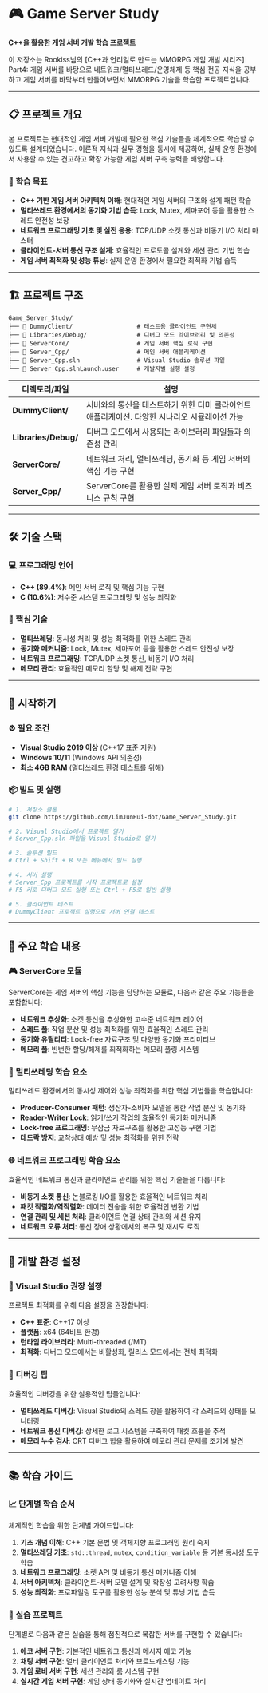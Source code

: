 ﻿# 🎮 Game Server Study

**C++을 활용한 게임 서버 개발 학습 프로젝트**

이 저장소는 Rookiss님의 [C++과 언리얼로 만드는 MMORPG 게임 개발 시리즈] Part4: 게임 서버를 바탕으로 네트워크/멀티쓰레드/운영체제 등 핵심 전공 지식을 공부하고 게임 서버를 바닥부터 만들어보면서 MMORPG 기술을 학습한 프로젝트입니다.

---

## 📋 프로젝트 개요

본 프로젝트는 현대적인 게임 서버 개발에 필요한 핵심 기술들을 체계적으로 학습할 수 있도록 설계되었습니다. 이론적 지식과 실무 경험을 동시에 제공하여, 실제 운영 환경에서 사용할 수 있는 견고하고 확장 가능한 게임 서버 구축 능력을 배양합니다.

### 🎯 학습 목표

- **C++ 기반 게임 서버 아키텍처 이해**: 현대적인 게임 서버의 구조와 설계 패턴 학습
- **멀티쓰레드 환경에서의 동기화 기법 습득**: Lock, Mutex, 세마포어 등을 활용한 스레드 안전성 보장
- **네트워크 프로그래밍 기초 및 실전 응용**: TCP/UDP 소켓 통신과 비동기 I/O 처리 마스터
- **클라이언트-서버 통신 구조 설계**: 효율적인 프로토콜 설계와 세션 관리 기법 학습
- **게임 서버 최적화 및 성능 튜닝**: 실제 운영 환경에서 필요한 최적화 기법 습득

---

## 🏗️ 프로젝트 구조

```
Game_Server_Study/
├── 📁 DummyClient/                  # 테스트용 클라이언트 구현체
├── 📁 Libraries/Debug/              # 디버그 모드 라이브러리 및 의존성
├── 📁 ServerCore/                   # 게임 서버 핵심 로직 구현
├── 📁 Server_Cpp/                   # 메인 서버 애플리케이션
├── 📄 Server_Cpp.sln                # Visual Studio 솔루션 파일
└── 📄 Server_Cpp.slnLaunch.user     # 개발자별 실행 설정
```

| 디렉토리/파일 | 설명 |
|--------------|------|
| **DummyClient/** | 서버와의 통신을 테스트하기 위한 더미 클라이언트 애플리케이션. 다양한 시나리오 시뮬레이션 가능 |
| **Libraries/Debug/** | 디버그 모드에서 사용되는 라이브러리 파일들과 의존성 관리 |
| **ServerCore/** | 네트워크 처리, 멀티쓰레딩, 동기화 등 게임 서버의 핵심 기능 구현 |
| **Server_Cpp/** | ServerCore를 활용한 실제 게임 서버 로직과 비즈니스 규칙 구현 |

---

## 🛠️ 기술 스택

### 💻 프로그래밍 언어
- **C++ (89.4%)**: 메인 서버 로직 및 핵심 기능 구현
- **C (10.6%)**: 저수준 시스템 프로그래밍 및 성능 최적화

### 🔧 핵심 기술
- **멀티쓰레딩**: 동시성 처리 및 성능 최적화를 위한 스레드 관리
- **동기화 메커니즘**: Lock, Mutex, 세마포어 등을 활용한 스레드 안전성 보장
- **네트워크 프로그래밍**: TCP/UDP 소켓 통신, 비동기 I/O 처리
- **메모리 관리**: 효율적인 메모리 할당 및 해제 전략 구현

---

## 🚀 시작하기

### ⚙️ 필요 조건

- **Visual Studio 2019 이상** (C++17 표준 지원)
- **Windows 10/11** (Windows API 의존성)
- **최소 4GB RAM** (멀티쓰레드 환경 테스트를 위해)

### 📦 빌드 및 실행

```bash
# 1. 저장소 클론
git clone https://github.com/LimJunHui-dot/Game_Server_Study.git

# 2. Visual Studio에서 프로젝트 열기
# Server_Cpp.sln 파일을 Visual Studio로 열기

# 3. 솔루션 빌드
# Ctrl + Shift + B 또는 메뉴에서 빌드 실행

# 4. 서버 실행
# Server_Cpp 프로젝트를 시작 프로젝트로 설정
# F5 키로 디버그 모드 실행 또는 Ctrl + F5로 일반 실행

# 5. 클라이언트 테스트
# DummyClient 프로젝트 실행으로 서버 연결 테스트
```

---

## 📖 주요 학습 내용

### 🎮 ServerCore 모듈

ServerCore는 게임 서버의 핵심 기능을 담당하는 모듈로, 다음과 같은 주요 기능들을 포함합니다:

- **네트워크 추상화**: 소켓 통신을 추상화한 고수준 네트워크 레이어
- **스레드 풀**: 작업 분산 및 성능 최적화를 위한 효율적인 스레드 관리
- **동기화 유틸리티**: Lock-free 자료구조 및 다양한 동기화 프리미티브
- **메모리 풀**: 빈번한 할당/해제를 최적화하는 메모리 풀링 시스템

### 🧵 멀티쓰레딩 학습 요소

멀티쓰레드 환경에서의 동시성 제어와 성능 최적화를 위한 핵심 기법들을 학습합니다:

- **Producer-Consumer 패턴**: 생산자-소비자 모델을 통한 작업 분산 및 동기화
- **Reader-Writer Lock**: 읽기/쓰기 작업의 효율적인 동기화 메커니즘
- **Lock-free 프로그래밍**: 무잠금 자료구조를 활용한 고성능 구현 기법
- **데드락 방지**: 교착상태 예방 및 성능 최적화를 위한 전략

### 🌐 네트워크 프로그래밍 학습 요소

효율적인 네트워크 통신과 클라이언트 관리를 위한 핵심 기술들을 다룹니다:

- **비동기 소켓 통신**: 논블로킹 I/O를 활용한 효율적인 네트워크 처리
- **패킷 직렬화/역직렬화**: 데이터 전송을 위한 효율적인 변환 기법
- **연결 관리 및 세션 처리**: 클라이언트 연결 상태 관리와 세션 유지
- **네트워크 오류 처리**: 통신 장애 상황에서의 복구 및 재시도 로직

---

## 🔧 개발 환경 설정

### 🎨 Visual Studio 권장 설정

프로젝트 최적화를 위해 다음 설정을 권장합니다:

- **C++ 표준**: C++17 이상
- **플랫폼**: x64 (64비트 환경)
- **런타임 라이브러리**: Multi-threaded (/MT)
- **최적화**: 디버그 모드에서는 비활성화, 릴리스 모드에서는 전체 최적화

### 🐛 디버깅 팁

효율적인 디버깅을 위한 실용적인 팁들입니다:

- **멀티쓰레드 디버깅**: Visual Studio의 스레드 창을 활용하여 각 스레드의 상태를 모니터링
- **네트워크 통신 디버깅**: 상세한 로그 시스템을 구축하여 패킷 흐름을 추적
- **메모리 누수 검사**: CRT 디버그 힙을 활용하여 메모리 관리 문제를 조기에 발견

---

## 📚 학습 가이드

### 📈 단계별 학습 순서

체계적인 학습을 위한 단계별 가이드입니다:

1. **기초 개념 이해**: C++ 기본 문법 및 객체지향 프로그래밍 원리 숙지
2. **멀티쓰레딩 기초**: `std::thread`, `mutex`, `condition_variable` 등 기본 동시성 도구 학습
3. **네트워크 프로그래밍**: 소켓 API 및 비동기 통신 메커니즘 이해
4. **서버 아키텍처**: 클라이언트-서버 모델 설계 및 확장성 고려사항 학습
5. **성능 최적화**: 프로파일링 도구를 활용한 성능 분석 및 튜닝 기법 습득

### 🎯 실습 프로젝트

단계별로 다음과 같은 실습을 통해 점진적으로 복잡한 서버를 구현할 수 있습니다:

1. **에코 서버 구현**: 기본적인 네트워크 통신과 메시지 에코 기능
2. **채팅 서버 구현**: 멀티 클라이언트 처리와 브로드캐스팅 기능
3. **게임 로비 서버 구현**: 세션 관리와 룸 시스템 구현
4. **실시간 게임 서버 구현**: 게임 상태 동기화와 실시간 업데이트 처리

